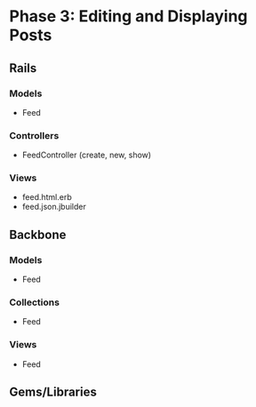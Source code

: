 # Phase 3: Editing and Displaying Posts

## Rails
### Models
* Feed
### Controllers
* FeedController (create, new, show)
### Views
* feed.html.erb
* feed.json.jbuilder
## Backbone
### Models
* Feed
### Collections
* Feed
### Views
* Feed

## Gems/Libraries
